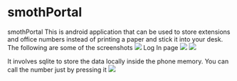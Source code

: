 # smothPortal
 smothPortal
This is android application that can be used to store extensions and office numbers instead of printing a paper and stick it into your desk. The following are some of the screenshots
![](https://scontent-bru2-1.xx.fbcdn.net/hphotos-xtf1/v/t1.0-0/p206x206/12745982_1148787308478706_3085307212137936198_n.jpg?oh=9e3a590f4efbda3a68b274bd0b511024&oe=576D0722)
Log In page
![](https://scontent-bru2-1.xx.fbcdn.net/hphotos-xlp1/v/t1.0-9/12744159_1148782928479144_502909685526818465_n.jpg?oh=81854d576c02ca04c8a8106b05f8e57f&oe=57274304)
![](https://scontent-bru2-1.xx.fbcdn.net/hphotos-xaf1/v/t1.0-9/12512434_1148782915145812_2237508618424026922_n.jpg?oh=c6968acb71aae9ddb044929a7a38d388&oe=57561B40)


It involves sqlite to store the data locally inside the phone memory. You can call the number just by pressing it
![](https://scontent-bru2-1.xx.fbcdn.net/hphotos-xlf1/v/t1.0-9/12729327_1148782871812483_6749414730464442911_n.jpg?oh=62ec0fb59085e441f2ef9a47055c45b0&oe=576F8E68)
